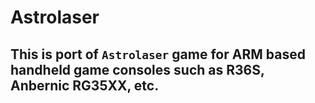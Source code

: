 # Astrolaser

## This is port of `Astrolaser` game for ARM based handheld game consoles such as R36S, Anbernic RG35XX, etc.

